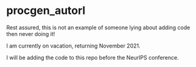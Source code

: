 # procgen_autorl

Rest assured, this is not an example of someone lying about adding code then never doing it!

I am currently on vacation, returning November 2021. 

I will be adding the code to this repo before the NeurIPS conference.
